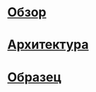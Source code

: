 # [Обзор](sql-graph-overview.md)
# [Архитектура](sql-graph-architecture.md)  
# [Образец](sql-graph-sample.md)
